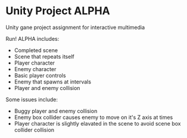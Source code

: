 # Unity Project ALPHA
Unity gane project assignment for interactive multimedia

Run! ALPHA includes:
  - Completed scene
  - Scene that repeats itself
  - Player character
  - Enemy character
  - Basic player controls
  - Enemy that spawns at intervals
  - Player and enemy collision
  
 Some issues include:
  - Buggy player and enemy collision
  - Enemy box collider causes enemy to move on it's Z axis at times
  - Player character is slightly elavated in the scene to avoid scene box collider collision
